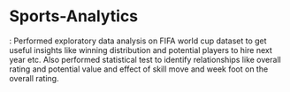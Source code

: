 # Sports-Analytics
: Performed exploratory data analysis on FIFA world cup dataset to get useful insights like winning distribution and potential players to hire next year etc. Also performed statistical test to identify relationships like overall rating and potential value and effect of skill move and week foot on the overall rating.
